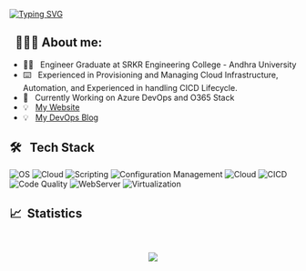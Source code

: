 [![Typing SVG](https://readme-typing-svg.demolab.com?font=Josefin+Sans&size=40&duration=1000&pause=500&color=00E4A9&width=400&&repeat=falselines&height=70&lines=Hey!;Nice+to+Meet+you...%F0%9F%98%83%09;I'm+SAITEJA+IRRINKI;DevOps+Engineer)](https://git.io/typing-svg)

## &nbsp; 👨🏻‍💻 About me:

- 👨‍🎓 &nbsp; Engineer Graduate at SRKR Engineering College - Andhra University
- ⌨️ &nbsp; Experienced in Provisioning and Managing Cloud Infrastructure, Automation, and Experienced in handling CICD Lifecycle.
- 🌱 &nbsp; Currently Working on Azure DevOps and O365 Stack
- 💡 &nbsp; [My Website](https://saitejairrinki.github.io/)
- 💡 &nbsp; [My DevOps Blog](https://softwarelife.github.io/)


## 🛠 &nbsp; Tech Stack

![OS](https://img.shields.io/badge/Operating%20Systems-Linux%20%7C%20Windows-red)
![Cloud](https://img.shields.io/badge/Cloud%20Platform-AWS%20%7C%20Azure%20%7C%20GCP-blue)
![Scripting](https://img.shields.io/badge/Scripting-PowerShell%20%7C%20Shell-lemon)
![Configuration Management](https://img.shields.io/badge/Configuration%20Management-Ansible-black)
![Cloud](https://img.shields.io/badge/IAAC-Terraform-teal)
![CICD](https://img.shields.io/badge/CICD-Jenkins%20%7C%20Azure%20DevOps-yellow)
![Code Quality](https://img.shields.io/badge/Code%20Analysis-SonarQube/Cloud-teal)
![WebServer](https://img.shields.io/badge/Webserver-Apache%20Server%20%7C%20Apache%20Tomcat-violet)
![Virtualization](https://img.shields.io/badge/Virtualization-Vagrant-skyblue)


## 📈 &nbsp;Statistics 


<br/> 

<div align="center">

  ![](https://github-readme-streak-stats.herokuapp.com/?user=softwarelife&theme=dark&dates=00e673)
  

</div>
